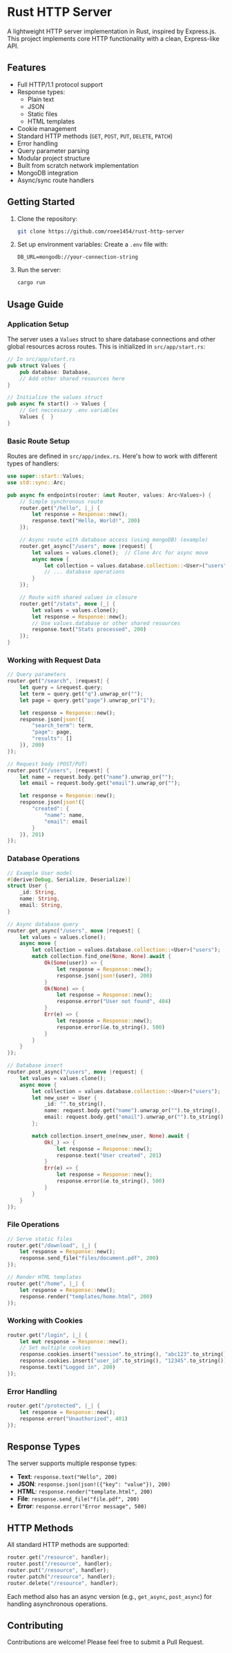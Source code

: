 # Rust HTTP Server

A lightweight HTTP server implementation in Rust, inspired by Express.js. This project implements core HTTP functionality with a clean, Express-like API.

## Features

- Full HTTP/1.1 protocol support
- Response types:
  - Plain text
  - JSON
  - Static files
  - HTML templates
- Cookie management
- Standard HTTP methods (`GET`, `POST`, `PUT`, `DELETE`, `PATCH`)
- Error handling
- Query parameter parsing
- Modular project structure
- Built from scratch network implementation
- MongoDB integration
- Async/sync route handlers

## Getting Started

1. Clone the repository:
   ```bash
   git clone https://github.com/roee1454/rust-http-server
   ```

2. Set up environment variables:
   Create a `.env` file with:
   ```
   DB_URL=mongodb://your-connection-string
   ```

3. Run the server:
   ```bash
   cargo run
   ```

## Usage Guide

### Application Setup

The server uses a `Values` struct to share database connections and other global resources across routes. This is initialized in `src/app/start.rs`:

```rust
// In src/app/start.rs
pub struct Values {
    pub database: Database,
    // Add other shared resources here
}

// Initialize the values struct
pub async fn start() -> Values {
    // Get neccessary .env variables
    Values {  }
}
```

### Basic Route Setup

Routes are defined in `src/app/index.rs`. Here's how to work with different types of handlers:

```rust
use super::start::Values;
use std::sync::Arc;

pub async fn endpoints(router: &mut Router, values: Arc<Values>) {
    // Simple synchronous route
    router.get("/hello", |_| {
        let response = Response::new();
        response.text("Hello, World!", 200)
    });

    // Async route with database access (using mongoDB) (example)
    router.get_async("/users", move |request| {
        let values = values.clone();  // Clone Arc for async move
        async move {
            let collection = values.database.collection::<User>("users");
            // ... database operations
        }
    });

    // Route with shared values in closure
    router.get("/stats", move |_| {
        let values = values.clone();
        let response = Response::new();
        // Use values.database or other shared resources
        response.text("Stats processed", 200)
    });
}
```

### Working with Request Data

```rust
// Query parameters
router.get("/search", |request| {
    let query = &request.query;
    let term = query.get("q").unwrap_or("");
    let page = query.get("page").unwrap_or("1");

    let response = Response::new();
    response.json(json!({
        "search_term": term,
        "page": page,
        "results": []
    }), 200)
});

// Request body (POST/PUT)
router.post("/users", |request| {
    let name = request.body.get("name").unwrap_or("");
    let email = request.body.get("email").unwrap_or("");

    let response = Response::new();
    response.json(json!({
        "created": {
            "name": name,
            "email": email
        }
    }), 201)
});
```

### Database Operations

```rust
// Example User model
#[derive(Debug, Serialize, Deserialize)]
struct User {
    _id: String,
    name: String,
    email: String,
}

// Async database query
router.get_async("/users", move |request| {
    let values = values.clone();
    async move {
        let collection = values.database.collection::<User>("users");
        match collection.find_one(None, None).await {
            Ok(Some(user)) => {
                let response = Response::new();
                response.json(json!(user), 200)
            }
            Ok(None) => {
                let response = Response::new();
                response.error("User not found", 404)
            }
            Err(e) => {
                let response = Response::new();
                response.error(&e.to_string(), 500)
            }
        }
    }
});

// Database insert
router.post_async("/users", move |request| {
    let values = values.clone();
    async move {
        let collection = values.database.collection::<User>("users");
        let new_user = User {
            _id: "".to_string(),
            name: request.body.get("name").unwrap_or("").to_string(),
            email: request.body.get("email").unwrap_or("").to_string(),
        };

        match collection.insert_one(new_user, None).await {
            Ok(_) => {
                let response = Response::new();
                response.text("User created", 201)
            }
            Err(e) => {
                let response = Response::new();
                response.error(&e.to_string(), 500)
            }
        }
    }
});
```

### File Operations

```rust
// Serve static files
router.get("/download", |_| {
    let response = Response::new();
    response.send_file("files/document.pdf", 200)
});

// Render HTML templates
router.get("/home", |_| {
    let response = Response::new();
    response.render("templates/home.html", 200)
});
```

### Working with Cookies

```rust
router.get("/login", |_| {
    let mut response = Response::new();
    // Set multiple cookies
    response.cookies.insert("session".to_string(), "abc123".to_string());
    response.cookies.insert("user_id".to_string(), "12345".to_string());
    response.text("Logged in", 200)
});
```

### Error Handling

```rust
router.get("/protected", |_| {
    let response = Response::new();
    response.error("Unauthorized", 401)
});
```

## Response Types

The server supports multiple response types:

- **Text**: `response.text("Hello", 200)`
- **JSON**: `response.json(json!({"key": "value"}), 200)`
- **HTML**: `response.render("template.html", 200)`
- **File**: `response.send_file("file.pdf", 200)`
- **Error**: `response.error("Error message", 500)`

## HTTP Methods

All standard HTTP methods are supported:

```rust
router.get("/resource", handler);
router.post("/resource", handler);
router.put("/resource", handler);
router.patch("/resource", handler);
router.delete("/resource", handler);
```

Each method also has an async version (e.g., `get_async`, `post_async`) for handling asynchronous operations.

## Contributing

Contributions are welcome! Please feel free to submit a Pull Request.
